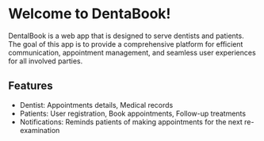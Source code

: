 # Welcome to DentaBook!

DentalBook is a web app that is designed to serve dentists and patients. The goal of this app is to provide a comprehensive platform for efficient communication, appointment management, and seamless user experiences for all involved parties.


## Features

- Dentist: Appointments details, Medical records
- Patients: User registration, Book appointments, Follow-up treatments
- Notifications: Reminds patients of making appointments for the next re-examination

